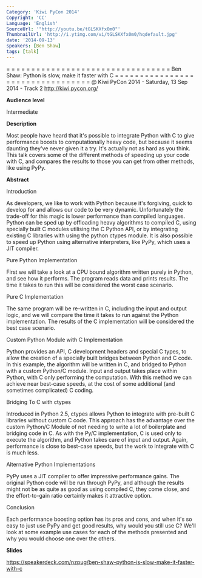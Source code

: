 ```yaml
---
Category: 'Kiwi PyCon 2014'
Copyright: 'CC'
Language: 'English'
SourceUrl: '"http://youtu.be/tGLSKXfx0m0"'
ThumbnailUrl: 'http://i.ytimg.com/vi/tGLSKXfx0m0/hqdefault.jpg'
date: '2014-09-13'
speakers: [Ben Shaw]
tags: [talk]
---
```

= = = = = = = = = = = = = = = = = = = = = = = = = = = = = = = = = 
Ben Shaw:
Python is slow, make it faster with C
= = = = = = = = = = = = = = = = = = = = = = = = = = = = = = = = = 
@ Kiwi PyCon 2014 - Saturday, 13 Sep 2014 - Track 2 
http://kiwi.pycon.org/

**Audience level**

Intermediate

**Description**

Most people have heard that it's possible to integrate Python with C to give performance boosts to computationally heavy code, but because it seems daunting they've never given it a try. It's actually not as hard as you think. This talk covers some of the different methods of speeding up your code with C, and compares the results to those you can get from other methods, like using PyPy.

**Abstract**

Introduction

As developers, we like to work with Python because it's forgiving, quick to develop for and allows our code to be very dynamic. Unfortunately the trade-off for this magic is lower performance than compiled languages. Python can be sped up by offloading heavy algorithms to compiled C, using specially built C modules utilising the C Python API, or by integrating existing C libraries with using the python ctypes module. It is also possible to speed up Python using alternative interpreters, like PyPy, which uses a JIT compiler.

Pure Python Implementation

First we will take a look at a CPU bound algorithm written purely in Python, and see how it performs. The program reads data and prints results. The time it takes to run this will be considered the worst case scenario.

Pure C Implementation

The same program will be re-written in C, including the input and output logic, and we will compare the time it takes to run against the Python implementation. The results of the C implementation will be considered the best case scenario.

Custom Python Module with C Implementation

Python provides an API, C development headers and special C types, to allow the creation of a specially built bridges between Python and C code. In this example, the algorithm will be written in C, and bridged to Python with a custom Python/C module. Input and output takes place within Python, with C only performing the computation. With this method we can achieve near best-case speeds, at the cost of some additional (and sometimes complicated) C coding.

Bridging To C with ctypes

Introduced in Python 2.5, ctypes allows Python to integrate with pre-built C libraries without custom C code. This approach has the advantage over the custom Python/C Module of not needing to write a lot of boilerplate and bridging code in C. As with the Py/C implementation, C is used only to execute the algorithm, and Python takes care of input and output. Again, performance is close to best-case speeds, but the work to integrate with C is much less.

Alternative Python Implementations

PyPy uses a JIT compiler to offer impressive performance gains. The original Python code will be run through PyPy, and although the results might not be as quite as good as using compiled C, they come close, and the effort-to-gain ratio certainly makes it attractive option.

Conclusion

Each performance boosting option has its pros and cons, and when it's so easy to just use PyPy and get good results, why would you still use C? We'll look at some example use cases for each of the methods presented and why you would choose one over the others.

**Slides**

https://speakerdeck.com/nzpug/ben-shaw-python-is-slow-make-it-faster-with-c